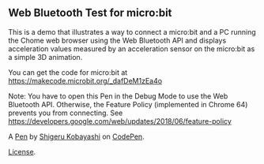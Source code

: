 Web Bluetooth Test for micro:bit
--------------------------------
This is a demo that illustrates a way to connect a micro:bit and a PC running the Chome web browser using the Web Bluetooth API and displays acceleration values measured by an acceleration sensor on the micro:bit as a simple 3D animation.

You can get the code for micro:bit at https://makecode.microbit.org/_dafDeM1zEa4o

Note: You have to open this Pen in the Debug Mode to use the Web Bluetooth API. Otherwise, the Feature Policy (implemented in Chrome 64) prevents you from connecting. See https://developers.google.com/web/updates/2018/06/feature-policy

A [Pen](https://codepen.io/kotobuki/pen/JmGEzX) by [Shigeru Kobayashi](https://codepen.io/kotobuki) on [CodePen](https://codepen.io).

[License](https://codepen.io/kotobuki/pen/JmGEzX/license).